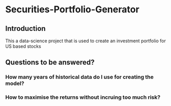 # Securities-Portfolio-Generator

## Introduction

This a data-science project that is used to create an investment portfolio for US based stocks

## Questions to be answered?

### How many years of historical data do I use for creating the model?

### How to maximise the returns without incruing too much risk?
